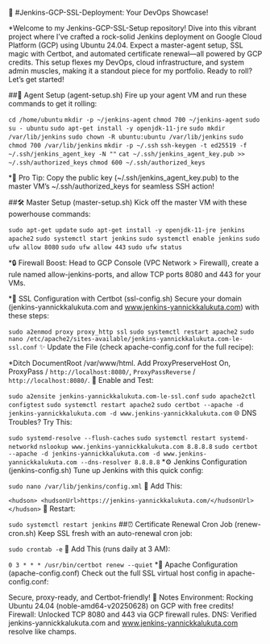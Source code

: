 🚀 #Jenkins-GCP-SSL-Deployment: Your DevOps Showcase!

*Welcome to my Jenkins-GCP-SSL-Setup repository! Dive into this vibrant project where I’ve crafted a rock-solid Jenkins deployment on Google Cloud Platform (GCP) using Ubuntu 24.04. Expect a master-agent setup, SSL magic with Certbot, and automated certificate renewal—all powered by GCP credits. This setup flexes my DevOps, cloud infrastructure, and system admin muscles, making it a standout piece for my portfolio. Ready to roll? Let’s get started!

##🎉 Agent Setup (agent-setup.sh)
Fire up your agent VM and run these commands to get it rolling:

`cd /home/ubuntu`
`mkdir -p ~/jenkins-agent`
`chmod 700 ~/jenkins-agent`
`sudo su - ubuntu`
`sudo apt-get install -y openjdk-11-jre`
`sudo mkdir /var/lib/jenkins`
`sudo chown -R ubuntu:ubuntu /var/lib/jenkins`
`sudo chmod 700 /var/lib/jenkins`
`mkdir -p ~/.ssh`
`ssh-keygen -t ed25519 -f ~/.ssh/jenkins_agent_key -N ""`
`cat ~/.ssh/jenkins_agent_key.pub >> ~/.ssh/authorized_keys`
`chmod 600 ~/.ssh/authorized_keys`

*🎯 Pro Tip: Copy the public key (~/.ssh/jenkins_agent_key.pub) to the master VM’s ~/.ssh/authorized_keys for seamless SSH action!

##🛠️ Master Setup (master-setup.sh)
Kick off the master VM with these powerhouse commands:

`sudo apt-get update`
`sudo apt-get install -y openjdk-11-jre jenkins apache2`
`sudo systemctl start jenkins`
`sudo systemctl enable jenkins`
`sudo ufw allow 8080`
`sudo ufw allow 443`
`sudo ufw status`

*🔒 Firewall Boost: Head to GCP Console (VPC Network > Firewall), create a rule named allow-jenkins-ports, and allow TCP ports 8080 and 443 for your VMs.

*🔐 SSL Configuration with Certbot (ssl-config.sh)
Secure your domain (jenkins-yannickkalukuta.com and www.jenkins-yannickkalukuta.com) with these steps:

`sudo a2enmod proxy proxy_http ssl`
`sudo systemctl restart apache2`
`sudo nano /etc/apache2/sites-available/jenkins-yannickkalukuta.com-le-ssl.conf`
✨ Update the File (check apache-config.conf for the full recipe):

*Ditch DocumentRoot /var/www/html.
Add ProxyPreserveHost On, ProxyPass / `http://localhost:8080/`, `ProxyPassReverse` / `http://localhost:8080/`.
🔧 Enable and Test:

`sudo a2ensite jenkins-yannickkalukuta.com-le-ssl.conf`
`sudo apache2ctl configtest`
`sudo systemctl restart apache2`
`sudo certbot --apache -d jenkins-yannickkalukuta.com -d www.jenkins-yannickkalukuta.com`
🌐 DNS Troubles? Try This:

`sudo systemd-resolve --flush-caches`
`sudo systemctl restart systemd-networkd`
`nslookup www.jenkins-yannickkalukuta.com 8.8.8.8`
`sudo certbot --apache -d jenkins-yannickkalukuta.com -d www.jenkins-yannickkalukuta.com --dns-resolver 8.8.8.8`
*⚙️ Jenkins Configuration (jenkins-config.sh)
Tune up Jenkins with this quick config:

`sudo nano /var/lib/jenkins/config.xml`
📝 Add This:

`<hudson>
  <hudsonUrl>https://jenkins-yannickkalukuta.com/</hudsonUrl>
</hudson>`
🔄 Restart:

`sudo systemctl restart jenkins`
##⏰ Certificate Renewal Cron Job (renew-cron.sh)
Keep SSL fresh with an auto-renewal cron job:

`sudo crontab -e`
📅 Add This (runs daily at 3 AM):

`0 3 * * * /usr/bin/certbot renew --quiet`
*📜 Apache Configuration (apache-config.conf)
Check out the full SSL virtual host config in apache-config.conf:

Secure, proxy-ready, and Certbot-friendly!
🌟 Notes
Environment: Rocking Ubuntu 24.04 (noble-amd64-v20250628) on GCP with free credits!
Firewall: Unlocked TCP 8080 and 443 via GCP firewall rules.
DNS: Verified jenkins-yannickkalukuta.com and www.jenkins-yannickkalukuta.com resolve like champs.
